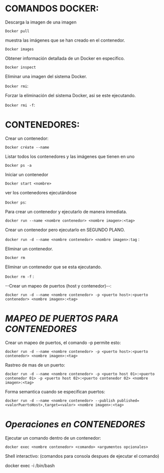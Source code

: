 # COMANDOS DOCKER:

Descarga la imagen de una imagen

```Docker pull```

muestra las imágenes que se han creado en el contenedor.

```Docker images``` 

Obtener información detallada de un Docker en especifico.

```Docker inspect```

Eliminar una imagen del sistema Docker.

```Docker rmi```: 

 Forzar la eliminación del sistema Docker, asi se este ejecutando.

```Docker rmi -f```:


# CONTENEDORES:

Crear un contenedor:

```Docker créate --name```

 Listar todos los contenedores y las imágenes que tienen en uno
 
```Docker ps -a```

Iniciar un contenedor

```Docker start <nombre>```

ver los contenedores ejecutándose

```Docker ps```: 

Para crear un contenedor y ejecutarlo de manera inmediata.

```docker run --name <nombre contenedor> <nombre imagen>:<tag>``` 

Crear un contenedor pero ejecutarlo en SEGUNDO PLANO.

```docker run -d --name <nombre contenedor> <nombre imagen>:tag``` : 

Eliminar un contenedor.

```Docker rm``` 

 Eliminar un contenedor que se esta ejecutando.
 
```Docker rm -f``` :

--Crear un mapeo de puertos (host y contenedor)--:

```docker run -d --name <nombre contenedor> -p <puerto host>:<puerto contenedor> <nombre imagen>:<tag>```
 
# *MAPEO  DE PUERTOS PARA CONTENEDORES*

Crear un mapeo de puertos, el comando -p permite esto:

```docker run -d --name <nombre contenedor> -p <puerto host>:<puerto contenedor> <nombre imagen>:<tag> ```

Rastreo de mas de un puerto:

```docker run -d --name <nombre contenedor> -p <puerto host 01>:<puerto contenedor 01> -p <puerto host 02>:<puerto contenedor 02> <nombre imagen>:<tag>```

Forma semantica cuando se especifican puertos:

```docker run -d --name <nombre contenedor> --publish published=<valorPuertoHost>,target=<valor> <nombre imagen>:<tag> ```

# *Operaciones en CONTENEDORES*

Ejecutar un comando dentro de un contenedor:

```
docker exec <nombre contenedor> <comando> <argumentos opcionales>
```

Shell interactivo: (comandos para consola despues de ejecutar el comando)

docker exec -i <nombre contenedor> /bin/bash 







